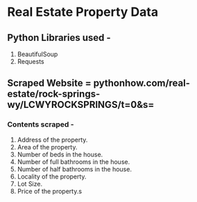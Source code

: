 # Real Estate Property Data

## Python Libraries used - 
1. BeautifulSoup
2. Requests

## Scraped Website = pythonhow.com/real-estate/rock-springs-wy/LCWYROCKSPRINGS/t=0&s=
### Contents scraped - 
1. Address of the property.
2. Area of the property.
3. Number of beds in the house.
4. Number of full bathrooms in the house.
5. Number of half bathrooms in the house.
6. Locality of the property.
7. Lot Size.
8. Price of the property.s
